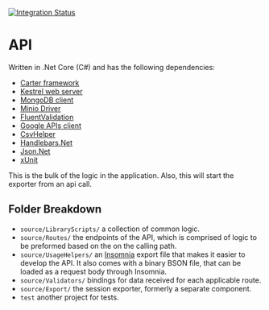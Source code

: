 [![Integration Status](https://github.com/jhburns/ExperienceCapture/workflows/API/badge.svg)](https://github.com/jhburns/ExperienceCapture/actions?query=workflow%3A%22API%22)

# API

Written in .Net Core (C#) and has the following dependencies:

- [Carter framework](https://github.com/CarterCommunity/Carter)
- [Kestrel web server](https://docs.microsoft.com/en-us/aspnet/core/fundamentals/servers/kestrel?view=aspnetcore-3.0)
- [MongoDB client](http://mongodb.github.io/mongo-csharp-driver/)
- [Minio Driver](https://github.com/minio/minio-dotnet)
- [FluentValidation](https://fluentvalidation.net/)
- [Google APIs client](https://developers.google.com/api-client-library/dotnet)
- [CsvHelper](https://joshclose.github.io/CsvHelper/)
- [Handlebars.Net](https://github.com/rexm/Handlebars.Net)
- [Json.Net](https://www.newtonsoft.com/json)
- [xUnit](https://xunit.net/)

This is the bulk of the logic in the application. Also, this will start the exporter from an api call.

## Folder Breakdown

- `source/LibraryScripts/` a collection of common logic.
- `source/Routes/` the endpoints of the API, which is comprised of logic to be preformed based on the on the calling path.
- `source/UsageHelpers/` an [Insomnia](https://insomnia.rest/) export file that makes it easier to develop the API. It also comes with a binary BSON file, that can be loaded as a request body through Insomnia.
- `source/Validators/` bindings for data received for each applicable route.
- `source/Export/` the session exporter, formerly a separate component.
- `test` another project for tests.